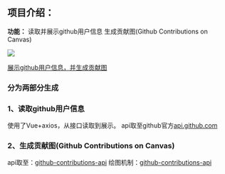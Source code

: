 ## 项目介绍：

**功能：**
读取并展示github用户信息
生成贡献图(Github Contributions on Canvas)

[![](https://img.shields.io/github/followers/famine-life.svg?style=social&label=Follow%20Me)](https://github.com/famine-life)

[展示github用户信息，并生成贡献图](https://blog.liantao.me/VueRep/)

### 分为两部分生成

### 1、读取github用户信息
使用了Vue+axios，从接口读取到展示。
api取至github官方[api.github.com](https://api.github.com/)

### 2、生成贡献图(Github Contributions on Canvas)
api取至：[github-contributions-api](https://github.com/sallar/github-contributions-api)
绘图机制：[github-contributions-api](https://github.com/sallar/github-contributions-canvas)

